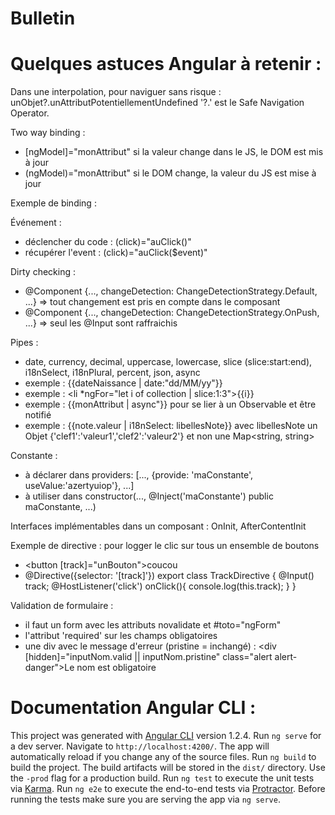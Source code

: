 # Bulletin



# Quelques astuces Angular à retenir :

Dans une interpolation, pour naviguer sans risque : unObjet?.unAttributPotentiellementUndefined
'?.' est le Safe Navigation Operator.

Two way binding :
* [ngModel]="monAttribut" si la valeur change dans le JS, le DOM est mis à jour
* (ngModel)="monAttribut" si le DOM change, la valeur du JS est mise à jour

Exemple de binding :
<div [style.background-color]="getStyle()">

Événement : 
* déclencher du code : (click)="auClick()"
* récupérer l'event : (click)="auClick($event)"

Dirty checking :
* @Component {..., changeDetection: ChangeDetectionStrategy.Default, ...} => tout changement est pris en compte dans le composant
* @Component {..., changeDetection: ChangeDetectionStrategy.OnPush,  ...} => seul les @Input sont raffraichis

Pipes :
* date, currency, decimal, uppercase, lowercase, slice (slice:start:end), i18nSelect, i18nPlural, percent, json, async
* exemple : {{dateNaissance | date:"dd/MM/yy"}}
* exemple : <li *ngFor="let i of collection | slice:1:3">{{i}}</li> 
* exemple : {{monAttribut | async"}} pour se lier à un Observable et être notifié
* exemple : {{note.valeur | i18nSelect: libellesNote}} avec libellesNote un Objet {'clef1':'valeur1','clef2':'valeur2'} et non une Map<string, string>

Constante :
* à déclarer dans providers: [..., {provide: 'maConstante', useValue:'azertyuiop'}, ...]
* à utiliser dans constructor(..., @Inject('maConstante') public maConstante, ...)

Interfaces implémentables dans un composant : OnInit, AfterContentInit

Exemple de directive : pour logger le clic sur tous un ensemble de boutons
* <button [track]="unBouton">coucou</button>
* @Directive({selector: '[track]'}) export class TrackDirective {
  @Input() track;
  @HostListener('click')
  onClick(){ console.log(this.track); }
}

Validation de formulaire :
* il faut un form avec les attributs novalidate et #toto="ngForm"
* l'attribut 'required' sur les champs obligatoires
* une div avec le message d'erreur (pristine = inchangé) : <div [hidden]="inputNom.valid || inputNom.pristine" class="alert alert-danger">Le nom est obligatoire</div>


# Documentation Angular CLI :
This project was generated with [Angular CLI](https://github.com/angular/angular-cli) version 1.2.4.
Run `ng serve` for a dev server. Navigate to `http://localhost:4200/`. The app will automatically reload if you change any of the source files.
Run `ng build` to build the project. The build artifacts will be stored in the `dist/` directory. Use the `-prod` flag for a production build.
Run `ng test` to execute the unit tests via [Karma](https://karma-runner.github.io).
Run `ng e2e` to execute the end-to-end tests via [Protractor](http://www.protractortest.org/). Before running the tests make sure you are serving the app via `ng serve`.
